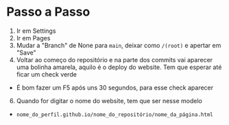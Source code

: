 # Passo a Passo

1. Ir em Settings
2. Ir em Pages
3. Mudar a "Branch" de None para `main`, deixar como `/(root)` e apertar em "Save"
4. Voltar ao começo do repositório e na parte dos commits vai aparecer uma bolinha amarela, aquilo é o deploy do website. Tem que esperar até ficar um check verde
- É bom fazer um F5 após uns 30 segundos, para esse check aparecer
6. Quando for digitar o nome do website, tem que ser nesse modelo
  - `nome_do_perfil.github.io/nome_do_repositório/nome_da_página.html`
